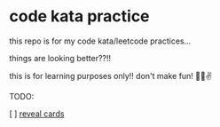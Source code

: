 # code kata practice

this repo is for my code kata/leetcode practices...

things are looking better??!!

this is for learning purposes only!! don't make fun! 🤷😊✌

TODO:

[ ] [reveal cards](https://leetcode.com/problems/reveal-cards-in-increasing-order/)
